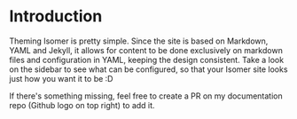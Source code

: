 # Introduction
Theming Isomer is pretty simple. Since the site is based on Markdown, YAML and Jekyll, it allows for content to be done exclusively on markdown files and configuration in YAML, keeping the design consistent. Take a look on the sidebar to see what can be configured, so that your Isomer site looks just how you want it to be :D

If there's something missing, feel free to create a PR on my documentation repo (Github logo on top right) to add it.